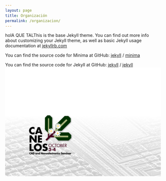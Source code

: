 ```yaml
---
layout: page
title: Organización
permalink: /organizacion/
---
```


holA QUE TALThis is the base Jekyll theme. You can find out more info about customizing your Jekyll theme, as well as basic Jekyll usage documentation at [jekyllrb.com](https://jekyllrb.com/)

You can find the source code for Minima at GitHub:
[jekyll][jekyll-organization] /
[minima](https://github.com/jekyll/minima)

You can find the source code for Jekyll at GitHub:
[jekyll][jekyll-organization] /
[jekyll](https://github.com/jekyll/jekyll)
![alt text](/assets/img/adorno_CANELOS24.png)

[jekyll-organization]: https://github.com/jekyll
